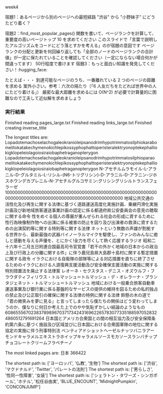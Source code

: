 week4

宿題1：あるページから別のページへの最短経路
"渋谷" から "小野妹子" にどうたどり着く？

宿題2：find_most_popular_pages() 関数を書いて、ページランクを計算して、重要度の高いページトップ 10 を求めてください
このスライドで「言葉で説明したアルゴリズムをコードにどう落とすかを考える」のが宿題の意図です
ページランクの分配と更新を何回繰り返しても「全部のノードのページランクの合計値」が一定に保たれていることを確認してください（一定にならない場合何かが間違ってます）
50行程度で書けます
宿題3：もっと面白い知識を発見してください！:hugging_face:

たとえば・・・
到達可能なページのうち、一番離れている 2 つのページの距離を求める
案外小さい。参考：六次の隔たり（「6 人友だちをたどれば世界中の人にたどり着ける」）
厳密な最大距離を求めるには O(N^2) が必要で計算量的に困難なので工夫して近似解を求めましょう

### 実行結果
Finished reading pages_large.txt
Finished reading links_large.txt
Finished creating inverse_title

The longest titles are:
Lopadotemachoselachogaleokranioleipsanodrimhypotrimmatosilphiokarabomelitokatakechymenokichlepikossyphophattoperisteralektryonoptekephalliokigklopeleiolagoiosiraiobaphetraganopterygon
Lopadotemachoselachogaleokranioleipsanodrimhypotrimmatosilphioparaomelitokatakechymenokichlepikossyphophattoperisteralektryonoptekephalliokigklopeleiolagoiosiraiobaphetraganopterygon
N-アセチルムラモイル-L-アラニル-D-グルタミル-L-リシル-(N6-トリグリシン)-D-アラニル-D-アラニン-ジホスホウンデカプレニル-N-アセチルグルコサミン:グリシングリシルトランスフェラーゼ
10000000000000000000000000000000000000000000000000000000000000000000000000000000000000000000000000000
地域公共交通の活性化及び再生に関する法律に基づく道路運送高度化実施計画、乗継円滑化実施計画及び新地域旅客運送事業計画の認定に係る都道府県公安委員会の意見の聴取に関する命令
性をめぐる個人の尊厳が重んぜられる社会の形成に資するために性行為映像制作物への出演に係る被害の防止を図り及び出演者の救済に資するための出演契約等に関する特則等に関する法律
ネットという無数の声雄が割拠する世界から、最新最強の武器バイノーラルマイクを駆使し、ファンのみんなに癒しと感動を与える声優を、とにかく!全力を尽くして熱く応援するラジオ
昭和二十六年十二月五日附連合国最高司令官覚書「若干の外かく地域の日本からの政治上及び行政上の分離に関する件」に伴う鹿兒島県大島郡十島村に関する暫定措置に関する政令
イラクにおける自衛隊の部隊等による対応措置を直ちに終了させるためのイラクにおける人道復興支援活動及び安全確保支援活動の実施に関する特別措置法を廃止する法律案
レオーネ・セクスタス・デニス・オズウルフ・フラウダティフィリウス・トルマッシュ＝トルマッシュ・デ・オレラーナ・プランタジェネット・トルマッシュ＝トルマッシュ
地域における一般乗合旅客自動車運送事業及び銀行業に係る基盤的なサービスの提供の維持を図るための私的独占の禁止及び公正取引の確保に関する法律の特例に関する法律
鈴懸の木の道で「君の微笑みを夢に見る」と言ってしまったら僕たちの関係はどう変わってしまうのか、僕なりに何日か考えた上でのやや気恥ずかしい結論のようなもの
6086555670238378989670371734243169622657830773351885970528324860512791691264
日本国とアメリカ合衆国との間の相互協力及び安全保障条約第六条に基づく施設及び区域並びに日本国における合衆国軍隊の地位に関する協定の実施に伴う刑事特別法
ベンティアドショットヘーゼルナッツバニラアーモンドキャラメルエキストラホイップキャラメルソースモカソースランバチップチョコレートクリームフラペチーノ

The most linked pages are:
日本 366422

The shortest path is:
['ヨーロッパ', '仏教', '生物']
The shortest path is:
['渋谷', 'マクドナルド', 'Twitter', 'パレートの法則']
The shortest path is:
['男らしさ', '性同一性障害', '女装']
The shortest path is:
['シェラトン・タワーズ・シンガポール', 'ホテル', '松任谷由実', 'BLUE_ENCOUNT', 'MidnightPumpkin', 'CONCONJUMP']